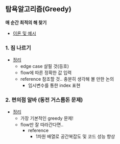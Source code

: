 ## 탐욕알고리즘(Greedy)
**매 순간 최적의 해 찾기**
- [이론 및 예시](https://github.com/ssu18/TIL/blob/main/Algorithm/AL_Greedy.md)

### 1. 짐 나르기

- [정리](https://github.com/ssu18/TIL/blob/main/Problem%20Solving/Coplit/%5BGreedy%5D%EC%A7%90%20%EB%82%98%EB%A5%B4%EA%B8%B0.md)
  -  edge case 살필 것(등호)
  -  flow에 따른 정확한 값 입력
  -  reference 참조할 것.. 충분히 생각해 볼 만한 논의
     -  임시변수를 통한 index 표현

### 2. 편의점 알바 (동전 거스름돈 문제)
- [정리](https://github.com/ssu18/TIL/blob/main/Problem%20Solving/Coplit/%5BGreedy%5D%ED%8E%B8%EC%9D%98%EC%A0%90%20%EC%95%8C%EB%B0%94.md)
  - 가장 기본적인 greedy 문제!
  - flow만 잘 따라간다면..
    - reference
      - 1차원 배열로 공간복잡도 및 코드 성능 향상
